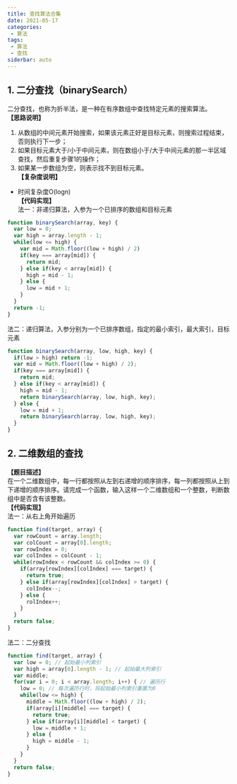 ```yaml
---
title: 查找算法合集
date: 2021-05-17
categories:
 - 算法
tags:
 - 算法
 - 查找
siderbar: auto
---
```


## 1. 二分查找（binarySearch）
二分查找，也称为折半法，是一种在有序数组中查找特定元素的搜索算法。  
**【思路说明】**  
1. 从数组的中间元素开始搜索，如果该元素正好是目标元素，则搜索过程结束，否则执行下一步；
2. 如果目标元素大于/小于中间元素，则在数组小于/大于中间元素的那一半区域查找，然后重复步骤1的操作；
3. 如果某一步数组为空，则表示找不到目标元素。  
**【复杂度说明】**  
- 时间复杂度O(logn)  
**【代码实现】**  
法一：非递归算法，入参为一个已排序的数组和目标元素  
```js
function binarySearch(array, key) {
  var low = 0;
  var high = array.length - 1;
  while(low <= high) {
    var mid = Math.floor((low + high) / 2)
    if(key === array[mid]) {
      return mid;
    } else if(key < array[mid]) {
      high = mid - 1;
    } else {
      low = mid + 1;
    }
  }
  return -1;
}
```  
法二：递归算法，入参分别为一个已排序数组，指定的最小索引，最大索引，目标元素  
```js
function binarySearch(array, low, high, key) {
  if(low > high) return -1;
  var mid = Math.floor((low + high) / 2);
  if(key === array[mid]) {
    return mid;
  } else if(key < array[mid]) {
    high = mid - 1;
    return binarySearch(array, low, high, key);
  } else {
    low = mid + 1;
    return binarySearch(array, low, high, key);
  }
}
```

## 2. 二维数组的查找  
**【题目描述】**  
在一个二维数组中，每一行都按照从左到右递增的顺序排序，每一列都按照从上到下递增的顺序排序。请完成一个函数，输入这样一个二维数组和一个整数，判断数组中是否含有该整数。  
**【代码实现】**  
法一：从右上角开始遍历
```js
function find(target, array) {
  var rowCount = array.length;
  var colCount = array[0].length;
  var rowIndex = 0;
  var colIndex = colCount - 1;
  while(rowIndex < rowCount && colIndex >= 0) {
    if(array[rowIndex][colIndex] === target) {
      return true;
    } else if(array[rowIndex][colIndex] > target) {
      colIndex--;
    } else {
      rolIndex++;
    }
  }
  return false;
}
```  
法二：二分查找  
```js
function find(target, array) {
  var low = 0; // 起始最小列索引
  var high = array[0].length - 1; // 起始最大列索引
  var middle;
  for(var i = 0; i < array.length; i++) { // 遍历行
    low = 0; // 每次遍历行时，将起始最小列索引重置为0
    while(low <= high) {
      middle = Math.floor((low + high) / 2);
      if(array[i][middle] === target) {
        return true;
      } else if(array[i][middle] < target) {
        low = middle + 1;
      } else {
        high = middle - 1;
      }
    }
  }
  return false;
}
```